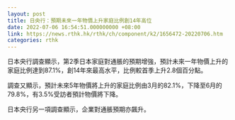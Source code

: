 ```yaml
---
layout: post
title: 日央行：預期未來一年物價上升家庭比例創14年高位
date: 2022-07-06 16:54:51.000000000 +08:00
link: https://news.rthk.hk/rthk/ch/component/k2/1656472-20220706.htm
categories: rthk
---
```


日本央行調查顯示，第2季日本家庭對通脹的預期增強，預計未來一年物價上升的家庭比例達到87.1%，創14年來最高水平，比例較首季上升2.8個百分點。

調查又顯示，預計未來5年物價將上升的家庭比例由3月的82.1%，下降至6月的79.8%，有3.5%受訪者預計物價將下降。

日本央行另一項調查顯示，企業對通脹預期亦飆升。
